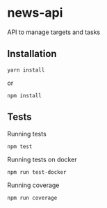 # news-api

API to manage targets and tasks

## Installation

```
yarn install
```
or
```
npm install
```

## Tests

Running tests
```
npm test
```

Running tests on docker
```
npm run test-docker
```

Running coverage
```
npm run coverage
```